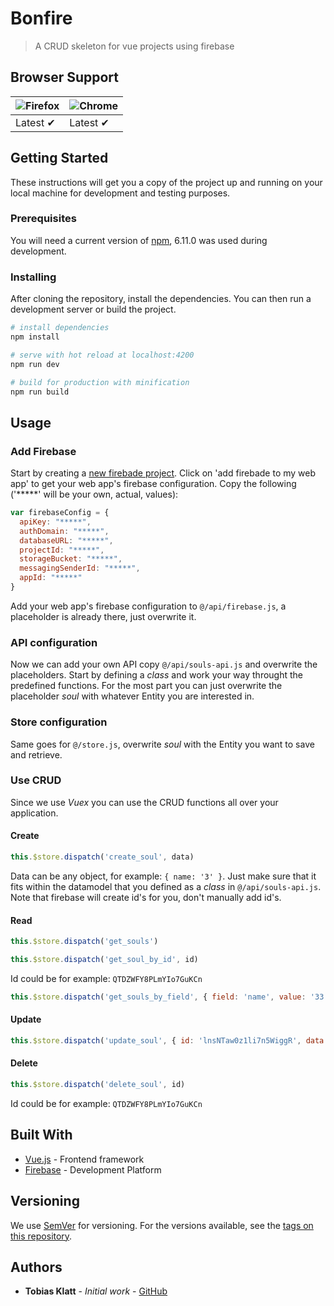# Bonfire

> A CRUD skeleton for vue projects using firebase

## Browser Support

| ![Firefox](https://raw.github.com/alrra/browser-logos/master/src/firefox/firefox_48x48.png) | ![Chrome](https://raw.github.com/alrra/browser-logos/master/src/chrome/chrome_48x48.png) |
| ------------------------------------------------------------------------------------------- | ---------------------------------------------------------------------------------------- |
| Latest ✔                                                                                    | Latest ✔                                                                                 |

## Getting Started

These instructions will get you a copy of the project up and running on your local machine for development and testing purposes.

### Prerequisites

You will need a current version of [npm](https://nodejs.org/en/), 6.11.0 was used during development.

### Installing

After cloning the repository, install the dependencies. You can then run a development server or build the project.

```bash
# install dependencies
npm install

# serve with hot reload at localhost:4200
npm run dev

# build for production with minification
npm run build
```

## Usage

### Add Firebase

Start by creating a [new firebade project](https://console.firebase.google.com/u/0/). Click on 'add firebade to my web app' to get your web app's firebase configuration. Copy the following ('*****' will be your own, actual, values):

```js
var firebaseConfig = {
  apiKey: "*****",
  authDomain: "*****",
  databaseURL: "*****",
  projectId: "*****",
  storageBucket: "*****",
  messagingSenderId: "*****",
  appId: "*****"
}
```

Add your web app's firebase configuration to `@/api/firebase.js`, a placeholder is already there, just overwrite it.

### API configuration

Now we can add your own API copy `@/api/souls-api.js` and overwrite the placeholders. Start by defining a _class_ and work your way throught the predefined functions. For the most part you can just overwrite the placeholder _soul_ with whatever Entity you are interested in.

### Store configuration

Same goes for `@/store.js`, overwrite _soul_ with the Entity you want to save and retrieve.

### Use CRUD

Since we use _Vuex_ you can use the CRUD functions all over your application.

#### Create

```js
this.$store.dispatch('create_soul', data)
```

Data can be any object, for example: `{ name: '3' }`. Just make sure that it fits within the datamodel that you defined as a _class_ in `@/api/souls-api.js`. Note that firebase will create id's for you, don't manually add id's.

#### Read

```js
this.$store.dispatch('get_souls')
```

```js
this.$store.dispatch('get_soul_by_id', id)
```

Id could be for example: `QTDZWFY8PLmYIo7GuKCn`

```js
this.$store.dispatch('get_souls_by_field', { field: 'name', value: '33'})
```

#### Update

```js
this.$store.dispatch('update_soul', { id: 'lnsNTaw0z1li7n5WiggR', data: { name: '1' } })
```

#### Delete

```js
this.$store.dispatch('delete_soul', id)
```

Id could be for example: `QTDZWFY8PLmYIo7GuKCn`

## Built With

-   [Vue.js](https://vuejs.org/) - Frontend framework
-   [Firebase](https://firebase.google.com/) - Development Platform

## Versioning

We use [SemVer](http://semver.org/) for versioning. For the versions available, see the [tags on this repository](https://github.com/T0biWan/bachelor-frontend-prototype/tags).

## Authors

- **Tobias Klatt** - _Initial work_ - [GitHub](https://github.com/T0biWan/)
